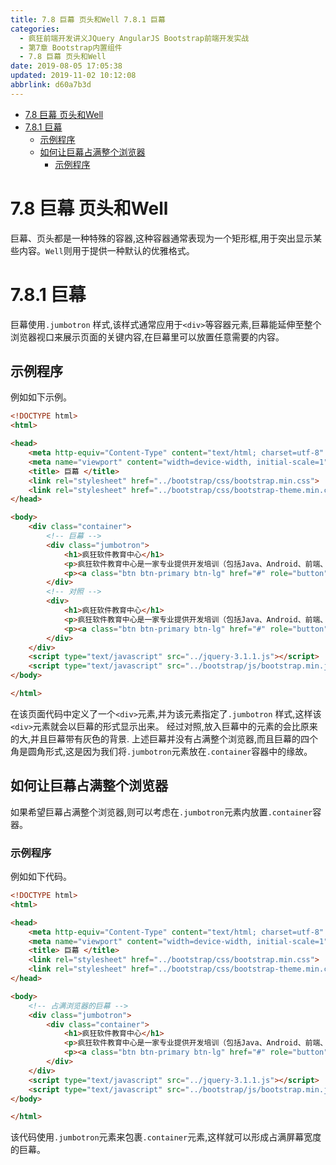 ```yaml
---
title: 7.8 巨幕 页头和Well 7.8.1 巨幕
categories: 
  - 疯狂前端开发讲义JQuery AngularJS Bootstrap前端开发实战
  - 第7章 Bootstrap内置组件
  - 7.8 巨幕 页头和Well
date: 2019-08-05 17:05:38
updated: 2019-11-02 10:12:08
abbrlink: d60a7b3d
---
```

<div id='my_toc'>

- [7.8 巨幕 页头和Well](/JavaReadingNotes/d60a7b3d/#7-8-巨幕-页头和Well)
- [7.8.1 巨幕](/JavaReadingNotes/d60a7b3d/#7-8-1-巨幕)
    - [示例程序](/JavaReadingNotes/d60a7b3d/#示例程序)
    - [如何让巨幕占满整个浏览器](/JavaReadingNotes/d60a7b3d/#如何让巨幕占满整个浏览器)
        - [示例程序](/JavaReadingNotes/d60a7b3d/#示例程序)

</div>
<!--more-->
<script>if (navigator.platform.toLowerCase() == 'win32'){document.getElementById('my_toc').style.display = 'none';}</script>

<!--end-->
# 7.8 巨幕 页头和Well #
巨幕、页头都是一种特殊的容器,这种容器通常表现为一个矩形框,用于突出显示某些内容。`Well`则用于提供一种默认的优雅格式。
# 7.8.1 巨幕 #
巨幕使用`.jumbotron` 样式,该样式通常应用于`<div>`等容器元素,巨幕能延伸至整个浏览器视口来展示页面的关键内容,在巨幕里可以放置任意需要的内容。
## 示例程序 ##
例如如下示例。
```html
<!DOCTYPE html>
<html>

<head>
	<meta http-equiv="Content-Type" content="text/html; charset=utf-8" />
	<meta name="viewport" content="width=device-width, initial-scale=1">
	<title> 巨幕 </title>
	<link rel="stylesheet" href="../bootstrap/css/bootstrap.min.css">
	<link rel="stylesheet" href="../bootstrap/css/bootstrap-theme.min.css">
</head>

<body>
	<div class="container">
		<!-- 巨幕 -->
		<div class="jumbotron">
			<h1>疯狂软件教育中心</h1>
			<p>疯狂软件教育中心是一家专业提供开发培训（包括Java、Android、前端、iOS等课程）的培训机构。</p>
			<p><a class="btn btn-primary btn-lg" href="#" role="button">了解更多</a></p>
		</div>
		<!-- 对照 -->
		<div>
			<h1>疯狂软件教育中心</h1>
			<p>疯狂软件教育中心是一家专业提供开发培训（包括Java、Android、前端、iOS等课程）的培训机构。</p>
			<p><a class="btn btn-primary btn-lg" href="#" role="button">了解更多</a></p>
		</div>
	</div>
	<script type="text/javascript" src="../jquery-3.1.1.js"></script>
	<script type="text/javascript" src="../bootstrap/js/bootstrap.min.js"></script>
</body>

</html>
```
在该页面代码中定义了一个`<div>`元素,并为该元素指定了`.jumbotron` 样式,这样该`<div>`元素就会以巨幕的形式显示出来。
经过对照,放入巨幕中的元素的会比原来的大,并且巨幕带有灰色的背景.
上述巨幕并没有占满整个浏览器,而且巨幕的四个角是圆角形式,这是因为我们将`.jumbotron`元素放在`.container`容器中的缘故。
## 如何让巨幕占满整个浏览器 ##
如果希望巨幕占满整个浏览器,则可以考虑在`.jumbotron`元素内放置`.container`容器。
### 示例程序 ###
例如如下代码。
```html
<!DOCTYPE html>
<html>

<head>
	<meta http-equiv="Content-Type" content="text/html; charset=utf-8" />
	<meta name="viewport" content="width=device-width, initial-scale=1">
	<title> 巨幕 </title>
	<link rel="stylesheet" href="../bootstrap/css/bootstrap.min.css">
	<link rel="stylesheet" href="../bootstrap/css/bootstrap-theme.min.css">
</head>

<body>
	<!-- 占满浏览器的巨幕 -->
	<div class="jumbotron">
		<div class="container">
			<h1>疯狂软件教育中心</h1>
			<p>疯狂软件教育中心是一家专业提供开发培训（包括Java、Android、前端、iOS等课程）的培训机构。</p>
			<p><a class="btn btn-primary btn-lg" href="#" role="button">了解更多</a></p>
		</div>
	</div>
	<script type="text/javascript" src="../jquery-3.1.1.js"></script>
	<script type="text/javascript" src="../bootstrap/js/bootstrap.min.js"></script>
</body>

</html>
```
该代码使用`.jumbotron`元素来包裹`.container`元素,这样就可以形成占满屏幕宽度的巨幕。

